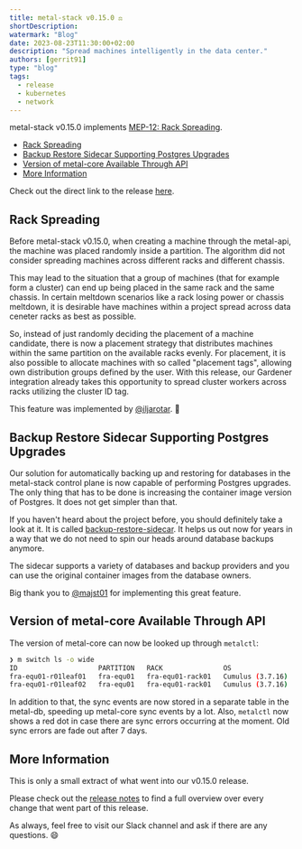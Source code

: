 ```yaml
---
title: metal-stack v0.15.0 ⚖
shortDescription:
watermark: "Blog"
date: 2023-08-23T11:30:00+02:00
description: "Spread machines intelligently in the data center."
authors: [gerrit91]
type: "blog"
tags:
  - release
  - kubernetes
  - network
---
```


metal-stack v0.15.0 implements [MEP-12: Rack Spreading](https://docs.metal-stack.io/stable/development/proposals/MEP12/README/).

<!-- truncate -->

- [Rack Spreading](#rack-spreading)
- [Backup Restore Sidecar Supporting Postgres Upgrades](#backup-restore-sidecar-supporting-postgres-upgrades)
- [Version of metal-core Available Through API](#version-of-metal-core-available-through-api)
- [More Information](#more-information)

Check out the direct link to the release [here](https://github.com/metal-stack/releases/releases/tag/v0.15.0).

## Rack Spreading

Before metal-stack v0.15.0, when creating a machine through the metal-api, the machine was placed randomly inside a partition. The algorithm did not consider spreading machines across different racks and different chassis.

This may lead to the situation that a group of machines (that for example form a cluster) can end up being placed in the same rack and the same chassis. In certain meltdown scenarios like a rack losing power or chassis meltdown, it is desirable have machines within a project spread across data ceneter racks as best as possible.

So, instead of just randomly deciding the placement of a machine candidate, there is now a placement strategy that distributes machines within the same partition on the available racks evenly. For placement, it is also possible to allocate machines with so called "placement tags", allowing own distribution groups defined by the user. With this release, our Gardener integration already takes this opportunity to spread cluster workers across racks utilizing the cluster ID tag.

This feature was implemented by [@iljarotar](https://github.com/iljarotar). 👏

## Backup Restore Sidecar Supporting Postgres Upgrades

Our solution for automatically backing up and restoring for databases in the metal-stack control plane is now capable of performing Postgres upgrades. The only thing that has to be done is increasing the container image version of Postgres. It does not get simpler than that.

If you haven't heard about the project before, you should definitely take a look at it. It is called [backup-restore-sidecar](https://github.com/metal-stack/backup-restore-sidecar). It helps us out now for years in a way that we do not need to spin our heads around database backups anymore.

The sidecar supports a variety of databases and backup providers and you can use the original container images from the database owners.

Big thank you to [@majst01](https://github.com/majst01) for implementing this great feature.

## Version of metal-core Available Through API

The version of metal-core can now be looked up through `metalctl`:

```bash
❯ m switch ls -o wide
ID                    PARTITION   RACK               OS                 METALCORE            IP             MODE          LAST SYNC   SYNC DURATION   LAST SYNC ERROR
fra-equ01-r01leaf01   fra-equ01   fra-equ01-rack01   Cumulus (3.7.16)   v0.9.1 (1d5e42ea)    10.1.253.130   operational   13s         249ms
fra-equ01-r01leaf02   fra-equ01   fra-equ01-rack01   Cumulus (3.7.16)   v0.9.1 (1d5e42ea)    10.1.253.134   operational   12s         315ms
```

In addition to that, the sync events are now stored in a separate table in the metal-db, speeding up metal-core sync events by a lot. Also, `metalctl` now shows a red dot in case there are sync errors occurring at the moment. Old sync errors are fade out after 7 days.

## More Information

This is only a small extract of what went into our v0.15.0 release.

Please check out the [release notes](https://github.com/metal-stack/releases/releases/tag/v0.15.0) to find a full overview over every change that went part of this release.

As always, feel free to visit our Slack channel and ask if there are any questions. 😄
